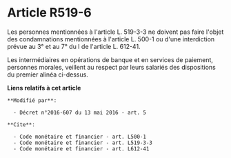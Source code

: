 # Article R519-6

Les personnes mentionnées à l'article L. 519-3-3 ne doivent pas faire l'objet des condamnations mentionnées à l'article L.
500-1 ou d'une interdiction prévue au 3° et au 7° du I de l'article L. 612-41. 

Les intermédiaires en opérations de banque et en services de paiement, personnes morales, veillent au respect par leurs
salariés des dispositions du premier alinéa ci-dessus.

**Liens relatifs à cet article**

	**Modifié par**:

	  - Décret n°2016-607 du 13 mai 2016 - art. 5

	**Cite**:

	  - Code monétaire et financier - art. L500-1
	  - Code monétaire et financier - art. L519-3-3
	  - Code monétaire et financier - art. L612-41
